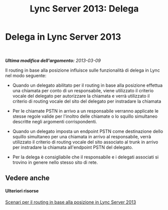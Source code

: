 ﻿---
title: 'Lync Server 2013: Delega'
TOCTitle: Delega
ms:assetid: 89e76e5c-3cfb-4504-8d0d-7509c8ba9815
ms:mtpsurl: https://technet.microsoft.com/it-it/library/JJ994045(v=OCS.15)
ms:contentKeyID: 52062209
ms.date: 08/24/2015
mtps_version: v=OCS.15
ms.translationtype: HT
---

# Delega in Lync Server 2013

 

_**Ultima modifica dell'argomento:** 2013-03-09_

Il routing in base alla posizione influisce sulle funzionalità di delega in Lync nel modo seguente:

  - Quando un delegato abilitato per il routing in base alla posizione effettua una chiamata per conto di un responsabile, viene utilizzato il criterio vocale del delegato per autorizzare la chiamata e verrà utilizzato il criterio di routing vocale del sito del delegato per instradare la chiamata

  - Per le chiamate PSTN in arrivo a un responsabile verranno applicate le stesse regole valide per l'inoltro delle chiamate o lo squillo simultaneo descritte negli argomenti corrispondenti.

  - Quando un delegato imposta un endpoint PSTN come destinazione dello squillo simultaneo per una chiamata in arrivo al responsabile, verrà utilizzato il criterio di routing vocale del sito associato al trunk in arrivo per instradare la chiamata all'endpoint PSTN del delegato.

  - Per la delega è consigliabile che il responsabile e i delegati associati si trovino in genere nello stesso sito di rete.

## Vedere anche

#### Ulteriori risorse

[Scenari per il routing in base alla posizione in Lync Server 2013](lync-server-2013-scenarios-for-location-based-routing.md)

